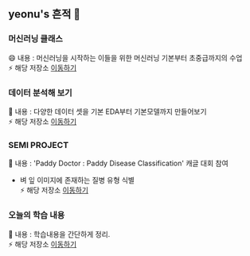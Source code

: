 ## yeonu's 흔적 👋


### 머신러닝 클래스
😄 내용 : 머신러닝을 시작하는 이들을 위한 머신러닝 기본부터 초중급까지의 수업 <br>
⚡ 해당 저장소 [이동하기](https://github.com/yeonu9/ML_LIB_CLASS)

### 데이터 분석해 보기
🌱 내용 : 다양한 데이터 셋을 기본 EDA부터 기본모델까지 만들어보기 <br>
⚡ 해당 저장소 [이동하기](https://github.com/yeonu9/MyDataAnalysis_2022)

### SEMI PROJECT
🌱 내용 : 'Paddy Doctor : Paddy Disease Classification' 캐글 대회 참여 
 * 벼 잎 이미지에 존재하는 질병 유형 식별 <br>
⚡ 해당 저장소 [이동하기](https://melodic-fang-c70.notion.site/1-f870d0f920274e57832c6b02adeeeb91)
  

### 오늘의 학습 내용
🌱 내용 : 학습내용을 간단하게 정리. <br>
⚡ 해당 저장소 [이동하기](https://github.com/yeonu9/Today_Schedule)

<!--
**yeonu9/yeonu9** is a ✨ _special_ ✨ repository because its `README.md` (this file) appears on your GitHub profile.

Here are some ideas to get you started:

- 🔭 I’m currently working on ...
- 🌱 I’m currently learning ...
- 👯 I’m looking to collaborate on ...
- 🤔 I’m looking for help with ...
- 💬 Ask me about ...
- 📫 How to reach me: ...
- 😄 Pronouns: ...
- ⚡ Fun fact: ...
-->
